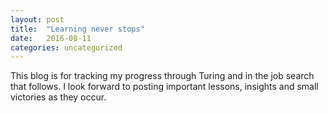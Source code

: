 ```yaml
---
layout: post
title:  "Learning never stops"
date:   2016-08-11
categories: uncategorized
---
```


This blog is for tracking my progress through Turing and in the job search that follows. I look forward to posting important lessons, insights and small victories as they occur.
